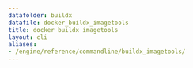 ```yaml
---
datafolder: buildx
datafile: docker_buildx_imagetools
title: docker buildx imagetools
layout: cli
aliases:
- /engine/reference/commandline/buildx_imagetools/
---
```


<!--
此页面是根据 Docker 源代码自动生成的。如果您想建议更改此处显示的文本，请在 GitHub 上的源代码仓库中打开一个工单或拉取请求：

https://github.com/docker/buildx
-->
